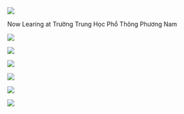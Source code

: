 <img src="http://readme-typing-svg.herokuapp.com?font=ubuntu&color=%2336BCF7&vCenter=true&multiline=true&height=39&lines=Hi+am+TheDT">

Now Learing at Trường Trung Học Phổ Thông Phương Nam

<img src="https://github-readme-stats.vercel.app/api/top-langs/?username=thedtvn&theme=radical"></a>

<a href="https://discord.com/users/542602170080428063"><img src="https://lanyard.cnrad.dev/api/542602170080428063"></a>

<img src="https://github-readme-streak-stats.herokuapp.com/?user=thedtvn&theme=radical&hide_border=fals"></a>

<img src="https://github-readme-stats.vercel.app/api?username=thedtvn&show_icons=true&theme=radical"></a>

<img src="https://github-readme-activity-graph.cyclic.app/graph?username=thedtvn&bg_color=000000&color=9e4c98&line=9e4c98&point=333333&area=true&hide_border=true"><a/>

<img src="https://komarev.com/ghpvc/?username=thedtvn&style=flat-squar&color=brightgreen"></a>
